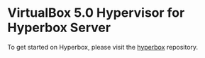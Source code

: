 # VirtualBox 5.0 Hypervisor for Hyperbox Server

To get started on Hyperbox, please visit the [hyperbox](https://github.com/hyperbox/hyperbox "HBox @ GitHub") repository.
